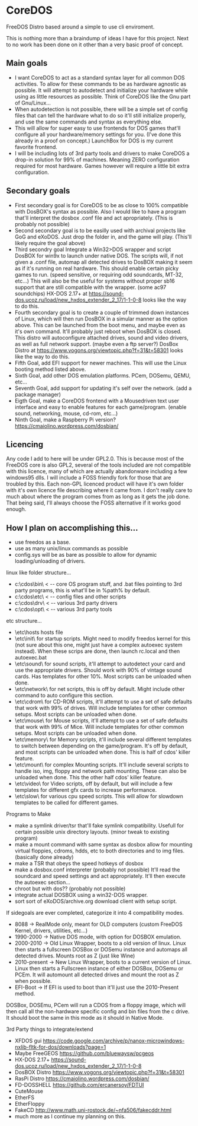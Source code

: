 # CoreDOS
FreeDOS Distro based around a simple to use cli enviroment.

This is nothing more than a braindump of ideas I have for this project. Next to no work has been done on it other than a very basic proof of concept.

## Main goals
- I want CoreDOS to act as a standard syntax layer for all common DOS activities. To allow for these commands to be as hardware agnostic as possible. It will attempt to autodetect and initialize your hardware while using as little resources as possible. Think of CoreDOS like the Gnu part of Gnu/Linux...
- When autodetection is not possible, there will be a simple set of config files that can tell the hardware what to do so it'll still initialize properly, and use the same commands and syntax as everything else.
- This will allow for super easy to use frontends for DOS games that'll configure all your hardware/memory settings for you. (I've done this already in a proof on concept.) LaunchBox for DOS is my current favorite frontend.
- I will be including lots of 3rd party tools and drivers to make CoreDOS a drop-in solution for 99% of machines. Meaning ZERO configuration required for most hardware. Games however will require a little bit extra configuration.

## Secondary goals
- First secondary goal is for CoreDOS to be as close to 100% compatible with DosBOX's syntax as possible. Also I would like to have a program that'll interpret the dosbox .conf file and act apropriately. (This is probably not possible)
- Second secondary goal is to be easilly used with archival projects like GoG and eXoDOS. Just drop the folder in, and the game will play. (This'll likely require the goal above)
- Third secondry goal Integrate a Win32>DOS wrapper and script DosBOX for win9x to launch under native DOS. The scripts will, if not given a .conf file, automap all detected drives to DosBOX making it seem as if it's running on real hardware. This should enable certain picky games to run. (speed sensitive, or requiring odd soundcards, MT-32, etc...) This will also be the useful for systems without proper sb16 support that are still compatible with the wrapper. (some ac97 soundchips) HX-DOS 2.17+ at https://sound-dos.ucoz.ru/load/new_hxdos_extender_2_17/1-1-0-8 looks like the way to do this.
- Fourth secondary goal is to create a couple of trimmed down instances of Linux, which will then run DosBOX in a simular manner as the option above. This can be launched from the boot menu, and maybe even as it's own command. It'll probably just reboot when DosBOX is closed. This distro will autoconfigure attached drives, sound and video drivers, as well as full network support. (maybe even a ftp server?) DosBox Distro at https://www.vogons.org/viewtopic.php?f=31&t=58301 looks like the way to do this.
- Fifth Goal, add EFI support for newer machines. This will use the Linux booting method listed above.
- Sixth Goal, add other DOS emulation platforms. PCem, DOSemu, QEMU, etc...
- Seventh Goal, add support for updating it's self over the network. (add a package manager)
- Eigth Goal, make a CoreDOS frontend with a Mousedriven text user interface and easy to enable features for each game/program. (enable sound, networking, mouse, cd-rom, etc...)
- Ninth Goal, make a Raspberry Pi version? https://cmaiolino.wordpress.com/dosbian/

## Licencing
Any code I add to here will be under GPL2.0. This is because most of the FreeDOS core is also GPL2, several of the tools included are not compatible with this licence, many of which are actually abandonware including a few windows95 dlls. I will include a FOSS friendly fork for those that are troubled by this. Each non-GPL licenced product will have it's own folder with it's own licence file describing where it came from. I don't really care to much about where the program comes from as long as it gets the job done. That being said, I'll always choose the FOSS alternative if it works good enough.

## How I plan on accomplishing this...
- use freedos as a base.
- use as many unix/linux commands as possible
- config.sys will be as bare as possible to allow for dynamic loading/unloading of drivers.

linux like folder structure...
- c:\cdos\bin\ < -- core OS program stuff, and .bat files pointing to 3rd party programs, this is what'll be in %path% by default.
- c:\cdos\etc\ < -- config files and other scripts
- c:\cdos\drv\ < -- various 3rd party drivers
- c:\cdos\opt\ < -- various 3rd party tools

etc structure...
- \etc\hosts hosts file
- \etc\init\ for startup scripts. Might need to modify freedos kernel for this (not sure about this one, might just have a complex autoexec system instead). When these scrips are done, then launch rc.local and then autoexec.bat
- \etc\sound\ for sound scripts, it'll attempt to autodetect your card and use the appropriate drivers. Should work with 90% of vintage sound cards. Has templates for other 10%. Most scripts can be unloaded when done.
- \etc\network\ for net scripts, this is off by default. Might include other command to auto configure this section.
- \etc\cdrom\ for CD-ROM scripts, it'll attempt to use a set of safe defaults that work with 99% of drives. Will include templates for other common setups. Most scripts can be unloaded when done.
- \etc\mouse\ for Mouse scripts, it'll attempt to use a set of safe defaults that work with 99% of Mice. Will include templates for other common setups. Most scripts can be unloaded when done.
- \etc\memory\ for Memory scripts, it'll include several different templates to switch between depending on the game/program. It's off by default, and most scripts can be unloaded when done. This is half of cdos' killer feature.
- \etc\mount\ for complex Mounting scripts. It'll include several scripts to handle iso, img, floppy and network path mounting. These can also be unloaded when done. This the other half cdos' killer feature.
- \etc\video\ for Video scripts, off by default, but will include a few templates for different gfx cards to increase performance.
- \etc\slow\ for various cpu speed scripts. This will allow for slowdown templates to be called for different games.

Programs to Make
- make a symlink driver/tsr that'll fake symlink compatibility. Usefull for certain possible unix directory layouts. (minor tweak to existing program)
- make a mount command with same syntax as dosbox allow for mounting virtual floppies, cdroms, hdds, etc to both directories and to img files. (basically done already)
- make a TSR that obeys the speed hotkeys of dosbox
- make a dosbox.conf interpreter (probably not possible) It'll read the soundcard and speed settings and act appropriately. It'll then execute the autoexec section...
- chroot but with dos?? (probably not possible)
- integrate actual DOSBOX using a win32-DOS wrapper.
- sort sort of eXoDOS/archive.org download client with setup script.

If sidegoals are ever completed, categorize it into 4 compatibility modes.
- 8088 -> RealMode only, meant for OLD computers (custom FreeDOS Kernel, drivers, utilities, etc...)
- 1990-2000 -> Native DOS mode, with option for DOSBOX emulation.
- 2000-2010 -> Old Linux Wrapper, boots to a old version of linux. Linux then starts a fullscreen DOSBox or DOSemu instance and automaps all detected drives. Mounts root as Z (just like Wine)
- 2010-present -> New Linux Wrapper, boots to a current version of Linux. Linux then starts a Fullscreen instance of either DOSBox, DOSemu or PCEm. It will automount all detected drives and mount the root as Z when possible.
- EFI-Boot -> If EFI is used to boot than it'll just use the 2010-Present method.

DOSBox, DOSEmu, PCem will run a CDOS from a floppy image, which will then call all the non-hardware specific config and bin files from the c drive. It should boot the same in this mode as it should in Native Mode.

3rd Party things to integrate/extend
- XFDOS gui https://code.google.com/archive/p/nanox-microwindows-nxlib-fltk-for-dos/downloads?page=1
- Maybe FreeGEOS https://github.com/bluewaysw/pcgeos
- HX-DOS 2.17+ https://sound-dos.ucoz.ru/load/new_hxdos_extender_2_17/1-1-0-8
- DosBOX Distro https://www.vogons.org/viewtopic.php?f=31&t=58301
- RasPi Distro https://cmaiolino.wordpress.com/dosbian/
- FD-DOSSHELL https://github.com/ercanersoy/FDTUI
- CuteMouse
- EtherFS
- EtherFloppy
- FakeCD http://www.math.uni-rostock.de/~nfa506/fakecddr.html
- much more as I continue my planning on this.
